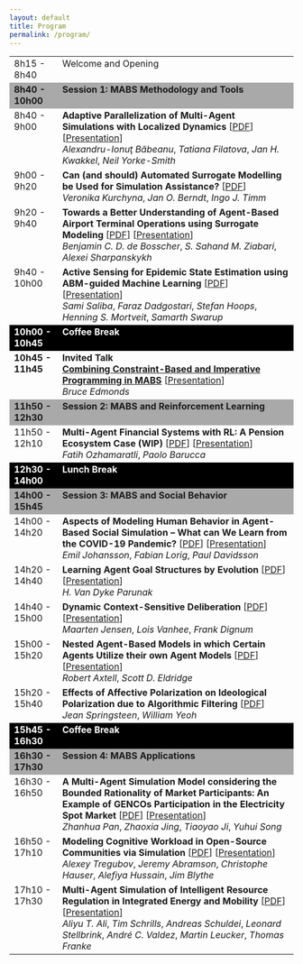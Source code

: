 ```yaml
---
layout: default
title: Program
permalink: /program/
---
```


<table id="mabs2023-schedule">
  <tbody>
    <tr>
      <td align="left" valign="top" style="width: 17%;">8h15 - 8h40</td>
      <td align="left" valign="top">Welcome and Opening</td>
    </tr>
    <tr style="background-color: darkgray;">
      <td align="left" valign="top"><b>8h40 - 10h00</b></td>
      <td align="left" valign="top"><b>Session 1: MABS Methodology and Tools</b></td>
    </tr>
    <tr>
      <td align="left" valign="top">8h40 - 9h00</td>
      <td align="left" valign="top"><b>Adaptive Parallelization of Multi-Agent Simulations with Localized Dynamics</b> [<a href="../articles/babeanuEtAl2023.pdf" target="_blank">PDF</a>] [<a href="../presentations/babeanuEtAl2023-presentation.pdf" target="_blank">Presentation</a>]<br/><i>Alexandru-Ionuţ Băbeanu</i>, <i>Tatiana Filatova</i>, <i>Jan H. Kwakkel</i>, <i>Neil Yorke-Smith</i></td>
    </tr>
    <tr>
      <td align="left" valign="top">9h00 - 9h20</td>
      <td align="left" valign="top"><b>Can (and should) Automated Surrogate Modelling be Used for Simulation Assistance?</b> [<a href="../articles/kurchynaEtAl2023.pdf" target="_blank">PDF</a>]<!-- [<a href="../presentations/kurchynaEtAl2023.pdf-presentation" target="_blank">Presentation</a>] --><br/><i>Veronika Kurchyna</i>, <i>Jan O. Berndt</i>, <i>Ingo J. Timm</i></td>
    </tr>
    <tr>
      <td align="left" valign="top">9h20 - 9h40</td>
      <td align="left" valign="top"><b>Towards a Better Understanding of Agent-Based Airport Terminal Operations using Surrogate Modeling</b> [<a href="../articles/deBosscherEtAl2023.pdf" target="_blank">PDF</a>] [<a href="../presentations/sharpanskykhEtAl2023-presentation.pdf" target="_blank">Presentation</a>]<br/><i>Benjamin C. D. de Bosscher</i>, <i>S. Sahand M. Ziabari</i>, <i>Alexei Sharpanskykh</i></td>
    </tr>
    <tr>
      <td align="left" valign="top">9h40 - 10h00</td>
      <td align="left" valign="top"><b>Active Sensing for Epidemic State Estimation using ABM-guided Machine Learning</b> [<a href="../articles/salibaEtAl2023.pdf" target="_blank">PDF</a>] [<a href="../presentations/swarupEtAl2023-presentation.pdf" target="_blank">Presentation</a>]<br/><i>Sami Saliba</i>, <i>Faraz Dadgostari</i>, <i>Stefan Hoops</i>, <i>Henning S. Mortveit</i>, <i>Samarth Swarup</i></td>
    </tr>
    <tr style="background-color: black; color: white;">
      <td align="left" valign="top"><b>10h00 - 10h45</b></td>
      <td align="left" valign="top"><b>Coffee Break</b></td>
    </tr>
    <tr>
      <td align="left" valign="top"><b>10h45 - 11h45</b></td>
      <td align="left" valign="top"><b>Invited Talk</b><br/><a href="https://mabsworkshop.github.io/invited/"><b>Combining Constraint-Based and Imperative Programming in MABS</b></a> [<a href="../presentations/edmonds2023-keynote.pdf" target="_blank">Presentation</a>]<br/><i>Bruce Edmonds</i></td>
    </tr>
    <tr style="background-color: darkgray;">
      <td align="left" valign="top"><b>11h50 - 12h30</b></td>
      <td align="left" valign="top"><b>Session 2: MABS and Reinforcement Learning</b></td>
    </tr>
<!--    <tr>
      <td align="left" valign="top">11h50 - 12h10</td>
      <td align="left" valign="top"><b>Reinforcement Learning for Economic Policy: A New Frontier?</b> [<a href="../articles/tilbury2023.pdf" target="_blank">PDF</a>]<br/><i>Callum R. Tilbury</i></td>
    </tr> -->
    <tr>
      <td align="left" valign="top">11h50 - 12h10</td>
      <td align="left" valign="top"><b>Multi-Agent Financial Systems with RL: A Pension Ecosystem Case (WIP)</b> [<a href="../articles/ozhamaratliBarucca2023.pdf" target="_blank">PDF</a>] [<a href="../presentations/ozhamaratliBarucca2023-presentation.pdf" target="_blank">Presentation</a>]<br/><i>Fatih Ozhamaratli</i>, <i>Paolo Barucca</i></td>
    </tr>
    <tr style="background-color: black; color: white;">
      <td align="left" valign="top"><b>12h30 - 14h00</b></td>
      <td align="left" valign="top"><b>Lunch Break</b></td>
    </tr>
    <tr style="background-color: darkgray;">
      <td align="left" valign="top"><b>14h00 - 15h45</b></td>
      <td align="left" valign="top"><b>Session 3: MABS and Social Behavior</b></td>
    </tr>
    <tr>
      <td align="left" valign="top">14h00 - 14h20</td>
      <td align="left" valign="top"><b>Aspects of Modeling Human Behavior in Agent-Based Social Simulation – What can We Learn from the COVID-19 Pandemic?</b> [<a href="../articles/johanssonEtAl2023.pdf" target="_blank">PDF</a>] [<a href="../presentations/johanssonEtAl2023-presentation.pdf" target="_blank">Presentation</a>]<br/><i>Emil Johansson</i>, <i>Fabian Lorig</i>, <i>Paul Davidsson</i></td>
    </tr>
    <tr>
      <td align="left" valign="top">14h20 - 14h40</td>
      <td align="left" valign="top"><b>Learning Agent Goal Structures by Evolution</b> [<a href="../articles/parunak2023.pdf" target="_blank">PDF</a>] [<a href="../presentations/parunak2023-presentation.pdf" target="_blank">Presentation</a>]<br/><i>H. Van Dyke Parunak</i></td>
    </tr>
    <tr>
      <td align="left" valign="top">14h40 - 15h00</td>
      <td align="left" valign="top"><b>Dynamic Context-Sensitive Deliberation</b> [<a href="../articles/jensenEtAl2023.pdf" target="_blank">PDF</a>] [<a href="../presentations/jensenEtAl2023-presentation.pdf" target="_blank">Presentation</a>]<br/><i>Maarten Jensen</i>, <i>Lois Vanhee</i>, <i>Frank Dignum</i></td>
    </tr>
    <tr>
      <td align="left" valign="top">15h00 - 15h20</td>
      <td align="left" valign="top"><b>Nested Agent-Based Models in which Certain Agents Utilize their own Agent Models</b> [<a href="../articles/axtellEldridge2023.pdf" target="_blank">PDF</a>] [<a href="../presentations/axtellEldridge2023-presentation.pdf" target="_blank">Presentation</a>]<br/><i>Robert Axtell</i>, <i>Scott D. Eldridge</i></td>
    </tr>
    <tr>
      <td align="left" valign="top">15h20 - 15h40</td>
      <td align="left" valign="top"><b>Effects of Affective Polarization on Ideological Polarization due to Algorithmic Filtering</b> [<a href="../articles/springsteenYeoh2023.pdf" target="_blank">PDF</a>]<!-- [<a href="../presentations/springsteenYeoh2023-presentation.pdf" target="_blank">Presentation</a>] --><br/><i>Jean Springsteen</i>, <i>William Yeoh</i></td>
    </tr>
    <tr style="background-color: black; color: white;">
      <td align="left" valign="top"><b>15h45 - 16h30</b></td>
      <td align="left" valign="top"><b>Coffee Break</b></td>
    </tr>
    <tr style="background-color: darkgray;">
      <td align="left" valign="top"><b>16h30 - 17h30</b></td>
      <td align="left" valign="top"><b>Session 4: MABS Applications</b></td>
    </tr>
    <tr>
      <td align="left" valign="top">16h30 - 16h50</td>
      <td align="left" valign="top"><b>A Multi-Agent Simulation Model considering the Bounded Rationality of Market Participants: An Example of GENCOs Participation in the Electricity Spot Market</b> [<a href="../articles/panEtAl2023.pdf" target="_blank">PDF</a>] [<a href="../presentations/panEtAl2023-presentation.pdf" target="_blank">Presentation</a>]<br/><i>Zhanhua Pan</i>, <i>Zhaoxia Jing</i>, <i>Tiaoyao Ji</i>, <i>Yuhui Song</i></td>
    </tr>
    <tr>
      <td align="left" valign="top">16h50 - 17h10</td>
      <td align="left" valign="top"><b>Modeling Cognitive Workload in Open-Source Communities via Simulation</b> [<a href="../articles/tregubovEtAl2023.pdf" target="_blank">PDF</a>] [<a href="../presentations/tregubovEtAl2023-presentation.pdf" target="_blank">Presentation</a>]<br/><i>Alexey Tregubov</i>, <i>Jeremy Abramson</i>, <i>Christophe Hauser</i>, <i>Alefiya Hussain</i>, <i>Jim Blythe</i></td>
    </tr>
    <tr>
      <td align="left" valign="top">17h10 - 17h30</td>
      <td align="left" valign="top"><b>Multi-Agent Simulation of Intelligent Resource Regulation in Integrated Energy and Mobility</b> [<a href="../articles/aliEtAl2023.pdf" target="_blank">PDF</a>] [<a href="../presentations/schuldeiEtAl2023-presentation.pdf" target="_blank">Presentation</a>]<br/><i>Aliyu T. Ali</i>, <i>Tim Schrills</i>, <i>Andreas Schuldei</i>, <i>Leonard Stellbrink</i>, <i>André C. Valdez</i>, <i>Martin Leucker</i>, <i>Thomas Franke</i></td>
    </tr>
  </tbody>
</table>
